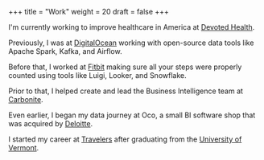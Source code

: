 +++
title = "Work"
weight = 20
draft = false
+++

I'm currently working to improve healthcare in America at [Devoted Health](https://www.devoted.com).

Previously, I was at [DigitalOcean](https://www.digitalocean.com/) working with open-source data tools like Apache Spark, Kafka, and Airflow.

Before that, I worked at [Fitbit](https://www.fitbit.com/) making sure all your steps were properly counted using tools like Luigi, Looker, and Snowflake.

Prior to that, I helped create and lead the Business Intelligence team at [Carbonite](https://www.carbonite.com/).

Even earlier, I began my data journey at Oco, a small BI software shop that was acquired by [Deloitte](https://www2.deloitte.com/us/en.html).

I started my career at [Travelers](https://www.travelers.com/) after graduating from the [University of Vermont](https://www.uvm.edu/).
